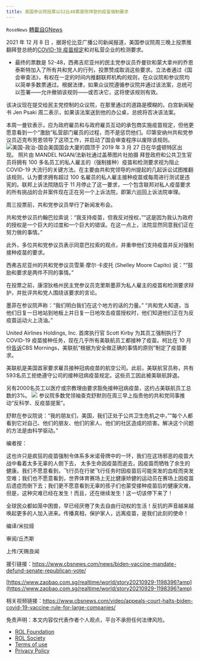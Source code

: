 ```yaml
---
title: 美国参议院投票以52比48票废除拜登的疫苗强制要求
---
```

`RoseNews` [轉載自GNews](https://gnews.org/zh-hans/1734892/)

2021 年 12 月 8 日 ，据哥伦比亚广播公司新闻报道，美国参议院周三晚上投票推翻拜登总统的[COVID-19 疫苗规定](https://www.cbsnews.com/news/biden-covid-vaccine-mandate-employees-deadline-january-4/)和对私营企业的检测要求。

- 最终的票数是 52-48，西弗吉尼亚州的民主党参议员乔曼钦和蒙大拿州的乔恩泰斯特加入了所有共和党人的行列，投票赞成取消这些要求。立法者通过《国会审查法》，有权在一定的时间内推翻联邦机构的规则，在众议院和参议院均以简单多数票通过。根据法律，如果众议院遵循参议院并通过该法案，总统可以签署——允许撤销该规则——或否决它，这将使该规则有效。


该决议现在提交给民主党控制的众议院，在那里通过的道路是模糊的。白宫新闻秘书 Jen Psaki 周二表示，如果该法案送到他的办公桌，总统将否决该法案。

本周一曼钦表示，应为政府雇员和与政府雇员互动的承包商实施疫苗规定，但他更愿意看到一个“激励”私营部门雇员的过程，而不是惩罚他们。印第安纳州共和党参议员迈克布劳恩领导了这项工作，并启动了国会审查程序以废除该规则。
![美国-政治-国会 ](https://cbsnews1.cbsistatic.com/hub/i/r/2020/11/06/224bf0c0-acf8-4eeb-a673-9440534ef418/thumbnail/640x427/9d16e538f4bcf59d053b1f106b07d172/gettyimages-1133282164.jpg#)美国国会大厦的圆顶于 2019 年 3 月 27 日在华盛顿特区出现。 照片由 MANDEL NGAN/法新社通过盖蒂图片社拍摄
拜登政府和公共卫生官员将拥有 100 多名员工的私人雇主的（强制接种）疫苗和检测要求视为阻止 COVID-19 大流行的关键方法。在主要由共和党领导的州提起的几起诉讼试图推翻该规则，认为要求拥有超过 100 名雇员的私人雇主接种疫苗或每周进行测试是违宪的。联邦上诉法院随后于 11 月停止了这一要求，一个包含联邦对私人疫苗要求的所有挑战的合并案件现在正在另一个上诉法院，即第六巡回上诉法院审理。

周三投票前，共和党参议员举行了新闻发布会。

共和党参议员约翰巴拉索说：“我支持疫苗，但我反对授权，”“这是因为我认为政府的授权是一个巨大的过度和一个巨大的错误。在这一点上，法院显然同意我们正在努力做的事情。”

此外，多位共和党参议员表示同意巴拉索的观点，并重申他们支持疫苗并反对强制接种疫苗的要求。

西弗吉尼亚州的共和党参议员雪莱·摩尔·卡皮托 (Shelley Moore Capito) 说：““鼓励和要求是两件不同的事情。”

在投票之前，康涅狄格州民主党参议员克里斯墨菲为私人雇主的疫苗和检测要求辩护，并批评共和党人围绕该要求的言论。

墨菲在参议院声称：“我们明白我们在这个地方的话的力量。” “共和党人知道，当他们日复一日地站到地板上并日复一日地攻击疫苗授权时，他们知道他们正在为反疫苗运动火上浇油。”

United Airlines Holdings, Inc. 首席执行官 Scott Kirby 为其员工强制执行了 COVID-19 疫苗接种任务，现在几乎所有美联航员工都接种了疫苗。柯比在 10 月份[告诉](https://www.cbsnews.com/video/united-airlines-ceo-scott-kirby-talks-vaccine-mandate-1000-employee-bonuses-holiday-travel/#x)CBS Mornings，美联航“根据为安全做正确的事情的原则”制定了疫苗要求。

美联航是美国首家要求雇员接种冠病疫苗的航空公司。此前，美联航官员称，共有593名员工拒绝遵守公司的接种冠病疫苗规定。这些员工因此被美联航辞退。

另有2000名员工以医疗或宗教理由要求豁免接种冠病疫苗，这约占美联航员工总数的3%。
![](https://assets.gnews.org/wp-content/uploads/2021/12/B89E7BA7-C3F3-4F7D-BB46-5C768A78BF58.jpeg)
参议院多数党领袖查克舒默则在周三早上指责他的共和党同事推动“反科学、反疫苗提案”。

舒默在参议院说：“我的朋友们，美国，我们正处于公共卫生危机之中，”“每个人都看到它对自己、他们的朋友、他们的家人、他们的社区造成的损害。解决这个问题的方法是由科学驱动。”

编者按：

这也许只是疯狂的疫苗强制令体系多米诺骨牌中的一环，我们在这场邪恶的疫苗大战中看着太多无辜的人倒下去， 太多生命因疫苗而逝去，因疫苗而牺牲了余生的健康。我们不愿意看到，飞行员在行驶飞行任务时因疫苗后可能突发的血栓而突发空难；我们也不愿意看到，世界体育赛场上无比健康矫健的运动员在赛场上因疫苗后遗症而倒下去；我们更不愿意看到无辜的孩子们也蒙受接种疫苗后的健康灾难，但是，这种灾难已经在发生！而且，还在继续发生！这一切该停下来了！

全球民众都如笼中困兽，早已经厌倦了失去自由行动权的生活！反抗的声音越来越唤起更多的人加入进来。传播真相，保护家人，远离疫苗，是我们此刻的使命！

编译/米拉娅

审阅/丘杰斯

上传/天赐良闻

援引链接：https://www.cbsnews.com/news/biden-vaccine-mandate-defund-senate-republican-vote/

[https://www.zaobao.com.sg/realtime/world/story20210929-1198396?amp](https://www.zaobao.com.sg/realtime/world/story20210929-1198396?amp)

相关视频链接：https://www.cbsnews.com/video/appeals-court-halts-biden-covid-19-vaccine-rule-for-large-companies/







 

免责声明：本文内容仅代表作者个人观点，平台不承担任何法律风险。

- [ROL Foundation](https://rolfoundation.org/)
- [ROL Society](https://rolsociety.org/)
- [Terms of use](https://gnews.org/terms-of-use-3/)
- [Privacy Policy](https://gnews.org/privacy-policy/)
